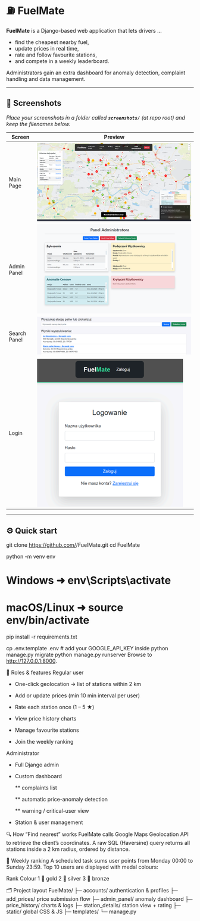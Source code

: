# ⛽ FuelMate

**FuelMate** is a Django-based web application that lets drivers …  

* find the cheapest nearby fuel,  
* update prices in real time,  
* rate and follow favourite stations,  
* and compete in a weekly leaderboard.  

Administrators gain an extra dashboard for anomaly detection, complaint handling and data management.

---

## 📸 Screenshots  
*Place your screenshots in a folder called **`screenshots/`** (at repo root) and keep the filenames below.*

| Screen              | Preview                                               |
| ------------------- | ----------------------------------------------------- |
| Main Page           | ![Main Page](screenshots/main_page.png)               |
| Admin Panel         | ![Admin Panel](screenshots/admin_panel.png)           |
| Search Panel        | ![Search Panel](screenshots/search_panel.png)         |
| Login               | ![Login](screenshots/login.png)                       |

---

## ⚙️ Quick start
git clone https://github.com/<your-user>/FuelMate.git
cd FuelMate

python -m venv env
# Windows ➜ env\Scripts\activate
# macOS/Linux ➜ source env/bin/activate
pip install -r requirements.txt

cp .env.template .env          # add your GOOGLE_API_KEY inside
python manage.py migrate
python manage.py runserver
Browse to http://127.0.0.1:8000.


👥 Roles & features
Regular user
* One-click geolocation → list of stations within 2 km

* Add or update prices (min 10 min interval per user)

* Rate each station once (1 – 5 ★)

* View price history charts

* Manage favourite stations

* Join the weekly ranking

Administrator
* Full Django admin

* Custom dashboard

     ** complaints list

    ** automatic price-anomaly detection

     ** warning / critical-user view

* Station & user management

🔍 How “Find nearest” works
FuelMate calls Google Maps Geolocation API to retrieve the client’s coordinates.
A raw SQL (Haversine) query returns all stations inside a 2 km radius, ordered by distance.

🏅 Weekly ranking
A scheduled task sums user points from Monday 00:00 to Sunday 23:59.
Top 10 users are displayed with medal colours:

Rank	Colour
1	🥇 gold
2	🥈 silver
3	🥉 bronze

🗂 Project layout
FuelMate/
├─ accounts/          authentication & profiles
├─ add_prices/        price submission flow
├─ admin_panel/       anomaly dashboard
├─ price_history/     charts & logs
├─ station_details/   station view + rating
├─ static/            global CSS & JS
├─ templates/
└─ manage.py
